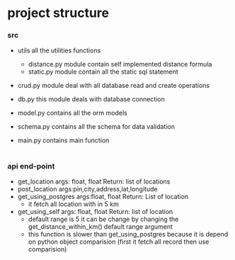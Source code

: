 # project structure
 ### src
 * utils all the utilities functions
    * distance.py module contain self implemented distance 
    formula
    * static.py module contain all the static sql statement
 
 * crud.py module deal with all database read and create operations
 * db.py this module deals with database connection
 * model.py contains all the orm models
 * schema.py contains all the schema for data validation
 * main.py contains main function
 
 # ##############################################################
 
 ### api end-point
 * get_location args: float, float Return: list of locations
 * post_location args:pin,city,address,lat,longitude
 * get_using_postgres args:float, float Return: List of location
    * it fetch all location with in 5 km
 * get_using_self args: float, float Return: list of location
    * default range is 5 it can be change by changing the 
    get_distance_within_km() default range argument 
    * this function is slower than get_using_postgres because it is depend
    on python object comparision (first it fetch all record then use comparision)